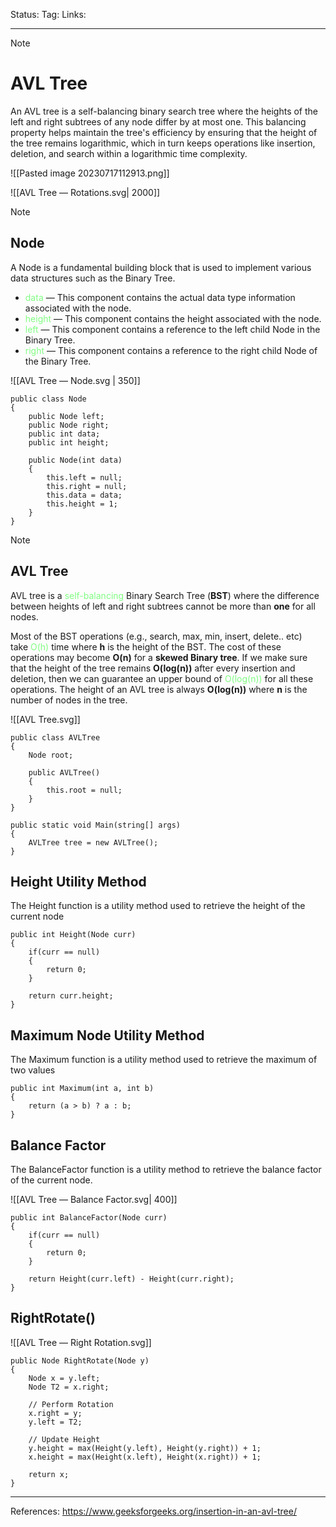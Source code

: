 Status: 
Tag:
Links:

---
> [!note] 
>  # AVL Tree

An AVL tree is a self-balancing binary search tree where the heights of the left and right subtrees of any node differ by at most one. This balancing property helps maintain the tree's efficiency by ensuring that the height of the tree remains logarithmic, which in turn keeps operations like insertion, deletion, and search within a logarithmic time complexity.

![[Pasted image 20230717112913.png]]


![[AVL Tree — Rotations.svg| 2000]]




> [!note] 
> ## Node 


A Node is a fundamental building block that is used to implement various data structures such as the Binary Tree. 
- <span style="color:#81fd83">data</span> — This component contains the actual data type information associated with the node.
- <span style="color:#81fd83">height</span> — This component contains the height associated with the node.
- <span style="color:#81fd83">left</span> — This component contains a reference to the left child Node in the Binary Tree. 
- <span style="color:#81fd83">right</span> — This component contains a reference to the right child Node of the Binary Tree.


![[AVL Tree — Node.svg | 350]]

``` run-csharp
public class Node
{
	public Node left;
	public Node right;
	public int data;
	public int height;

	public Node(int data)
	{
		this.left = null;
		this.right = null;
		this.data = data;
		this.height = 1;
	}
}
```


> [!note] 
> ## AVL Tree 


AVL tree is a <span style="color:#81fd83">self-balancing</span> Binary Search Tree (**BST**) where the difference between heights of left and right subtrees cannot be more than **one** for all nodes.

Most of the BST operations (e.g., search, max, min, insert, delete.. etc) take <span style="color:#81fd83">O(h)</span> time where **h** is the height of the BST. The cost of these operations may become **O(n)** for a **skewed Binary tree**. If we make sure that the height of the tree remains **O(log(n))** after every insertion and deletion, then we can guarantee an upper bound of <span style="color:#81fd83">O(log(n))</span> for all these operations. The height of an AVL tree is always **O(log(n))** where **n** is the number of nodes in the tree.

![[AVL Tree.svg]]

``` run-csharp
public class AVLTree
{
	Node root;
	
	public AVLTree()
	{
		this.root = null;
	}
}
```

``` run-csharp
public static void Main(string[] args)
{
	AVLTree tree = new AVLTree();
}
```

## Height Utility Method

The Height function is a utility method used to retrieve the height of the current node

``` run-csharp
public int Height(Node curr)
{
	if(curr == null)
	{
		return 0;
	}
	
	return curr.height;
}
```

## Maximum Node Utility Method

The Maximum function is a utility method used to retrieve the maximum of two values

``` run-csharp
public int Maximum(int a, int b)
{
	return (a > b) ? a : b;
}
```

## Balance Factor

The BalanceFactor function is a utility method to retrieve the balance factor of the current node.

![[AVL Tree — Balance Factor.svg| 400]]


``` run-csharp 
public int BalanceFactor(Node curr)
{
	if(curr == null) 
	{
		return 0;
	}
	
	return Height(curr.left) - Height(curr.right);
}
```


## RightRotate()

![[AVL Tree — Right Rotation.svg]]


``` run-csharp
public Node RightRotate(Node y)
{
	Node x = y.left;
	Node T2 = x.right;
	
	// Perform Rotation
	x.right = y;
	y.left = T2;
	
	// Update Height
	y.height = max(Height(y.left), Height(y.right)) + 1;
	x.height = max(Height(x.left), Height(x.right)) + 1;
	
	return x;
}
```








---
References: https://www.geeksforgeeks.org/insertion-in-an-avl-tree/